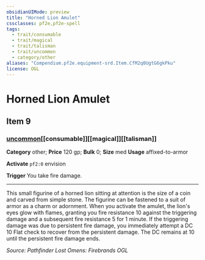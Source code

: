 ```yaml
---
obsidianUIMode: preview
title: "Horned Lion Amulet"
cssclasses: pf2e,pf2e-spell
tags:
  - trait/consumable
  - trait/magical
  - trait/talisman
  - trait/uncommon
  - category/other
aliases: "Compendium.pf2e.equipment-srd.Item.CfM2q0UgtG6gkPku"
license: OGL
---
```

# Horned Lion Amulet
## Item 9
### [uncommon](uncommon.md "Uncommon Rarity Trait")[[consumable]][[magical]][[talisman]]

**Category** other; 
**Price** 120 gp; 
**Bulk** 0; **Size** med
**Usage** affixed-to-armor

**Activate** `pf2:0` envision

**Trigger** You take fire damage.

* * *

This small figurine of a horned lion sitting at attention is the size of a coin and carved from simple stone. The figurine can be fastened to a suit of armor as a charm or adornment. When you activate the amulet, the lion's eyes glow with flames, granting you fire resistance 10 against the triggering damage and a subsequent fire resistance 5 for 1 minute. If the triggering damage was due to persistent fire damage, you immediately attempt a DC 10 Flat check to recover from the persistent damage. The DC remains at 10 until the persistent fire damage ends.

*Source: Pathfinder Lost Omens: Firebrands*
*OGL*